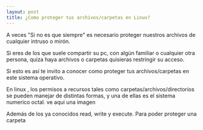 ```yaml
---
layout: post
title: ¿Como proteger tus archivos/carpetas en Linux?
---
```


A veces "Si no es que siempre" es necesario proteger nuestros archivos de cualquier intruso o mirón. 

Si eres de los que suele compartir su pc, con algún familiar o cualquier otra persona, quiza haya archivos o carpetas quisieras  restringir su acceso. 

Si esto es así te invito a conocer como proteger tus archivos/carpetas en este sistema operativo.

En linux , los permisos a recursos tales como carpetas/archivos/directorios se pueden manejar de distintas formas, y una de ellas es el sistema numerico octal.
ve aqui una imagen

Además de los ya conocidos read, write y execute. Para poder proteger una carpeta

